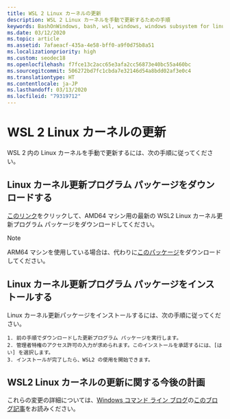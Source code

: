```yaml
---
title: WSL 2 Linux カーネルの更新
description: WSL 2 Linux カーネルを手動で更新するための手順
keywords: BashOnWindows, bash, wsl, windows, windows subsystem for linux, windowssubsystem, ubuntu, wsl.conf, wslconfig
ms.date: 03/12/2020
ms.topic: article
ms.assetid: 7afaeacf-435a-4e58-bff0-a9f0d75b8a51
ms.localizationpriority: high
ms.custom: seodec18
ms.openlocfilehash: f7fce13c2acc65e3afa2cc56873e40bc55a460bc
ms.sourcegitcommit: 506272bd7fc1cbda7e32146d54a8bdd02af3e0c4
ms.translationtype: HT
ms.contentlocale: ja-JP
ms.lasthandoff: 03/13/2020
ms.locfileid: "79319712"
---
```

# <a name="updating-the-wsl-2-linux-kernel"></a>WSL 2 Linux カーネルの更新

WSL 2 内の Linux カーネルを手動で更新するには、次の手順に従ってください。 

## <a name="download-the-linux-kernel-update-package"></a>Linux カーネル更新プログラム パッケージをダウンロードする

[このリンク](https://wslstorestorage.blob.core.windows.net/wslblob/wsl_update_x64.msi)をクリックして、AMD64 マシン用の最新の WSL2 Linux カーネル更新プログラム パッケージをダウンロードしてください。

> [!NOTE] 
> ARM64 マシンを使用している場合は、代わりに[このパッケージ](https://wslstorestorage.blob.core.windows.net/wslblob/wsl_update_arm64.msi)をダウンロードしてください。

## <a name="install-the-linux-kernel-update-package"></a>Linux カーネル更新プログラム パッケージをインストールする

Linux カーネル更新パッケージをインストールするには、次の手順に従ってください。

    1. 前の手順でダウンロードした更新プログラム パッケージを実行します。
    2. 管理者特権のアクセス許可の入力が求められます。このインストールを承認するには、[はい] を選択します。
    3. インストールが完了したら、WSL2 の使用を開始できます。

## <a name="future-plans-for-updating-the-wsl2-linux-kernel"></a>WSL2 Linux カーネルの更新に関する今後の計画

これらの変更の詳細については、[Windows コマンド ライン ブログ](https://aka.ms/cliblog)の[このブログ記事](https://devblogs.microsoft.com/commandline/wsl2-will-be-generally-available-in-windows-10-version-2004)をお読みください。
